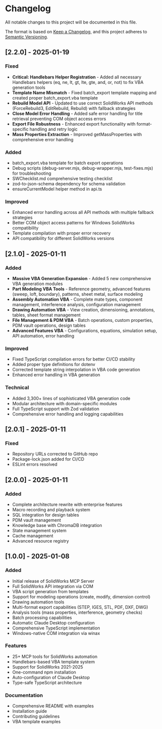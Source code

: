 # Changelog

All notable changes to this project will be documented in this file.

The format is based on [Keep a Changelog](https://keepachangelog.com/en/1.0.0/),
and this project adheres to [Semantic Versioning](https://semver.org/spec/v2.0.0.html).

## [2.2.0] - 2025-01-19

### Fixed
- **Critical: Handlebars Helper Registration** - Added all necessary Handlebars helpers (eq, ne, lt, gt, lte, gte, and, or, not) to fix VBA generation tools
- **Template Name Mismatch** - Fixed batch_export template mapping and created proper batch_export.vba template
- **Rebuild Model API** - Updated to use correct SolidWorks API methods (ForceRebuild3, EditRebuild, Rebuild) with fallback strategies
- **Close Model Error Handling** - Added safe error handling for title retrieval preventing COM object access errors
- **Export File Robustness** - Enhanced export functionality with format-specific handling and retry logic
- **Mass Properties Extraction** - Improved getMassProperties with comprehensive error handling

### Added
- batch_export.vba template for batch export operations
- Debug scripts (debug-server.mjs, debug-wrapper.mjs, test-fixes.mjs) for troubleshooting
- SWChecklist.md comprehensive testing checklist
- zod-to-json-schema dependency for schema validation
- ensureCurrentModel helper method in api.ts

### Improved
- Enhanced error handling across all API methods with multiple fallback strategies
- Better COM object access patterns for Windows SolidWorks compatibility
- Template compilation with proper error recovery
- API compatibility for different SolidWorks versions

## [2.1.0] - 2025-01-11

### Added
- **Massive VBA Generation Expansion** - Added 5 new comprehensive VBA generation modules
- **Part Modeling VBA Tools** - Reference geometry, advanced features (sweep, loft, boundary), patterns, sheet metal, surface modeling
- **Assembly Automation VBA** - Complete mate types, component management, interference analysis, configuration management
- **Drawing Automation VBA** - View creation, dimensioning, annotations, tables, sheet format management
- **File Management & PDM VBA** - Batch operations, custom properties, PDM vault operations, design tables
- **Advanced Features VBA** - Configurations, equations, simulation setup, API automation, error handling

### Improved
- Fixed TypeScript compilation errors for better CI/CD stability
- Added proper type definitions for dotenv
- Corrected template string interpolation in VBA code generation
- Enhanced error handling in VBA generation

### Technical
- Added 3,300+ lines of sophisticated VBA generation code
- Modular architecture with domain-specific modules
- Full TypeScript support with Zod validation
- Comprehensive error handling and logging capabilities

## [2.0.1] - 2025-01-11

### Fixed
- Repository URLs corrected to GitHub repo
- Package-lock.json added for CI/CD
- ESLint errors resolved

## [2.0.0] - 2025-01-11

### Added
- Complete architecture rewrite with enterprise features
- Macro recording and playback system
- SQL integration for design tables
- PDM vault management
- Knowledge base with ChromaDB integration
- State management system
- Cache management
- Advanced resource registry

## [1.0.0] - 2025-01-08

### Added
- Initial release of SolidWorks MCP Server
- Full SolidWorks API integration via COM
- VBA script generation from templates
- Support for modeling operations (create, modify, dimension control)
- Drawing automation tools
- Multi-format export capabilities (STEP, IGES, STL, PDF, DXF, DWG)
- Analysis tools (mass properties, interference, geometry checks)
- Batch processing capabilities
- Automatic Claude Desktop configuration
- Comprehensive TypeScript implementation
- Windows-native COM integration via winax

### Features
- 25+ MCP tools for SolidWorks automation
- Handlebars-based VBA template system
- Support for SolidWorks 2021-2025
- One-command npm installation
- Auto-configuration of Claude Desktop
- Type-safe TypeScript architecture

### Documentation
- Comprehensive README with examples
- Installation guide
- Contributing guidelines
- VBA template examples